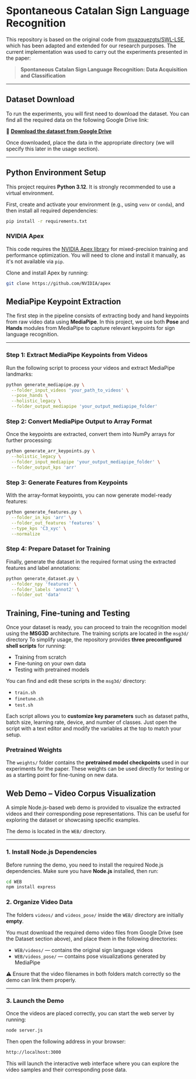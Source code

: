 
# Spontaneous Catalan Sign Language Recognition

This repository is based on the original code from [mvazquezgts/SWL-LSE](https://github.com/mvazquezgts/SWL-LSE), which has been adapted and extended for our research purposes. The current implementation was used to carry out the experiments presented in the paper:

> **Spontaneous Catalan Sign Language Recognition: Data Acquisition and Classification**

---

## Dataset Download

To run the experiments, you will first need to download the dataset. You can find all the required data on the following Google Drive link:

🔗 **[Download the dataset from Google Drive](https://drive.google.com/drive/folders/1W2wk0zGJPSkYZonZ3JiuHcyA2jT8O0tg?usp=drive_link)**  


Once downloaded, place the data in the appropriate directory (we will specify this later in the usage section).

---

## Python Environment Setup

This project requires **Python 3.12**. It is strongly recommended to use a virtual environment.

First, create and activate your environment (e.g., using `venv` or `conda`), and then install all required dependencies:

```bash
pip install -r requirements.txt

```

### NVIDIA Apex 

This code requires the [NVIDIA Apex library](https://github.com/NVIDIA/apex) for mixed-precision training and performance optimization. You will need to clone and install it manually, as it's not available via `pip`.

Clone and install Apex by running:

```bash
git clone https://github.com/NVIDIA/apex

```

## MediaPipe Keypoint Extraction

The first step in the pipeline consists of extracting body and hand keypoints from raw video data using **MediaPipe**. In this project, we use both **Pose** and **Hands** modules from MediaPipe to capture relevant keypoints for sign language recognition.

---

### Step 1: Extract MediaPipe Keypoints from Videos

Run the following script to process your videos and extract MediaPipe landmarks:

```bash
python generate_mediapipe.py \
  --folder_input_videos 'your_path_to_videos' \
  --pose_hands \
  --holistic_legacy \
  --folder_output_mediapipe 'your_output_mediapipe_folder'
```
### Step 2: Convert MediaPipe Output to Array Format

Once the keypoints are extracted, convert them into NumPy arrays for further processing:

```bash
python generate_arr_keypoints.py \
  --holistic_legacy \
  --folder_input_mediapipe 'your_output_mediapipe_folder' \
  --folder_output_kps 'arr'
```

### Step 3: Generate Features from Keypoints

With the array-format keypoints, you can now generate model-ready features:

```bash
python generate_features.py \
  --folder_in_kps 'arr' \
  --folder_out_features 'features' \
  --type_kps 'C3_xyc' \
  --normalize
```

### Step 4: Prepare Dataset for Training

Finally, generate the dataset in the required format using the extracted features and label annotations:

```bash
python generate_dataset.py \
  --folder_npy 'features' \
  --folder_labels 'annot2' \
  --folder_out 'data'
```

## Training, Fine-tuning and Testing

Once your dataset is ready, you can proceed to train the recognition model using the **MSG3D** architecture. The training scripts are located in the `msg3d/` directory
To simplify usage, the repository provides **three preconfigured shell scripts** for running:

- Training from scratch
- Fine-tuning on your own data
- Testing with pretrained models

You can find and edit these scripts in the `msg3d/` directory:

- `train.sh`
- `finetune.sh`
- `test.sh`

Each script allows you to **customize key parameters** such as dataset paths, batch size, learning rate, device, and number of classes. Just open the script with a text editor and modify the variables at the top to match your setup.

### Pretrained Weights

The `weights/` folder contains the **pretrained model checkpoints** used in our experiments for the paper. These weights can be used directly for testing or as a starting point for fine-tuning on new data.


## Web Demo – Video Corpus Visualization

A simple Node.js-based web demo is provided to visualize the extracted videos and their corresponding pose representations. This can be useful for exploring the dataset or showcasing specific examples.

The demo is located in the `WEB/` directory.

---

###  1. Install Node.js Dependencies

Before running the demo, you need to install the required Node.js dependencies. Make sure you have **Node.js** installed, then run:

```bash
cd WEB
npm install express

```
### 2. Organize Video Data

The folders `videos/` and `videos_pose/` inside the `WEB/` directory are initially **empty**.

You must download the required demo video files from Google Drive (see the Dataset section above), and place them in the following directories:

- `WEB/videos/` — contains the original sign language videos  
- `WEB/videos_pose/` — contains pose visualizations generated by MediaPipe

⚠️ Ensure that the video filenames in both folders match correctly so the demo can link them properly.

---

### 3. Launch the Demo

Once the videos are placed correctly, you can start the web server by running:

```bash
node server.js
```
Then open the following address in your browser:

```bash
http://localhost:3000
```
This will launch the interactive web interface where you can explore the video samples and their corresponding pose data.



